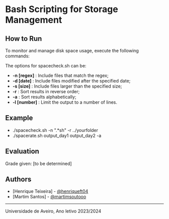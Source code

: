 # Bash Scripting for Storage Management

## How to Run
To monitor and manage disk space usage, execute the following commands:

The options for spacecheck.sh can be:
* **-n [regex]** : Include files that match the regex;
* **-d [date]** : Include files modified after the specified date;
* **-s [size]** : Include files larger than the specified size;
* **-r** : Sort results in reverse order;
* **-a** : Sort results alphabetically;
* **-l [number]** : Limit the output to a number of lines.

## Example
* ./spacecheck.sh -n ".*sh" -r ../yourfolder
* ./spacerate.sh output_day1 output_day2 -a


## Evaluation
Grade given: [to be determined]

## Authors
* [Henrique Teixeira] - [@henriqueft04](https://github.com/henriqueft04)
* [Martim Santos] - [@martimsoutooo](https://github.com/martimsoutooo)

---

Universidade de Aveiro, Ano letivo 2023/2024
